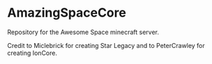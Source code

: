 # AmazingSpaceCore
Repository for the Awesome Space minecraft server.

Credit to Miclebrick for creating Star Legacy and to PeterCrawley for creating IonCore.
